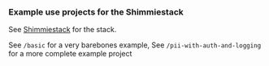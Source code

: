 ### Example use projects for the Shimmiestack

See [Shimmiestack](https://github.com/simon-o-matic/ShimmieStack) for the stack.

See `/basic` for a very barebones example,
See `/pii-with-auth-and-logging` for a more complete example project